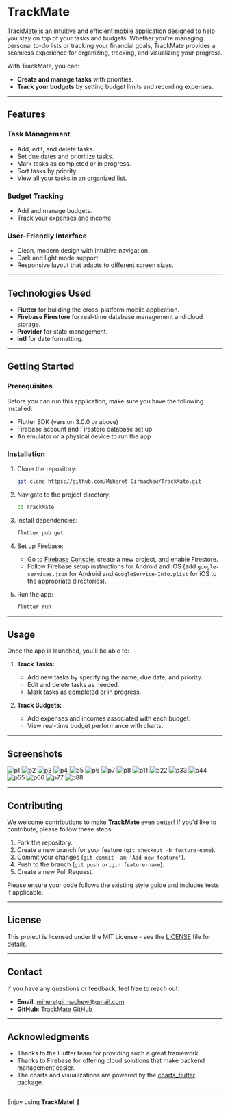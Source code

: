# TrackMate

TrackMate is an intuitive and efficient mobile application designed to help you stay on top of your tasks and budgets. Whether you're managing personal to-do lists or tracking your financial goals, TrackMate provides a seamless experience for organizing, tracking, and visualizing your progress. 

With TrackMate, you can:

- **Create and manage tasks** with priorities.
- **Track your budgets** by setting budget limits and recording expenses.


---

## Features

### Task Management
- Add, edit, and delete tasks.
- Set due dates and prioritize tasks.
- Mark tasks as completed or in progress.
- Sort tasks by priority.
- View all your tasks in an organized list.

### Budget Tracking
- Add and manage budgets.
- Track your expenses and income.


### User-Friendly Interface
- Clean, modern design with intuitive navigation.
- Dark and light mode support.
- Responsive layout that adapts to different screen sizes.

---

## Technologies Used

- **Flutter** for building the cross-platform mobile application.
- **Firebase Firestore** for real-time database management and cloud storage.
- **Provider** for state management.
- **intl** for date formatting.

---

## Getting Started

### Prerequisites
Before you can run this application, make sure you have the following installed:

- Flutter SDK (version 3.0.0 or above)
- Firebase account and Firestore database set up
- An emulator or a physical device to run the app

### Installation

1. Clone the repository:

    ```bash
    git clone https://github.com/Miheret-Girmachew/TrackMate.git
    ```

2. Navigate to the project directory:

    ```bash
    cd TrackMate
    ```

3. Install dependencies:

    ```bash
    flutter pub get
    ```

4. Set up Firebase:
   - Go to [Firebase Console](https://console.firebase.google.com/), create a new project, and enable Firestore.
   - Follow Firebase setup instructions for Android and iOS (add `google-services.json` for Android and `GoogleService-Info.plist` for iOS to the appropriate directories).

5. Run the app:

    ```bash
    flutter run
    ```

---

## Usage

Once the app is launched, you'll be able to:

1. **Track Tasks:**
    - Add new tasks by specifying the name, due date, and priority.
    - Edit and delete tasks as needed.
    - Mark tasks as completed or in progress.

2. **Track Budgets:**
    - Add expenses and incomes associated with each budget.
    - View real-time budget performance with charts.

---

## Screenshots

![p1](https://github.com/user-attachments/assets/7b3f307d-20b9-4659-bbb4-20ae7b32baf9)
![p2](https://github.com/user-attachments/assets/bafb3652-8a4f-4d9a-82cf-89c9ddfdfa62)
![p3](https://github.com/user-attachments/assets/a8287e3a-e4d0-4fe4-875f-b89660582103)
![p4](https://github.com/user-attachments/assets/2c41326b-1ff6-4fd8-8619-8e4d6ccf9408)
![p5](https://github.com/user-attachments/assets/795673c6-c59d-4c71-98ba-6b7a48b2c0e5)
![p6](https://github.com/user-attachments/assets/ea5e9a1a-eb36-42d4-8932-0a993ca786f3)
![p7](https://github.com/user-attachments/assets/4a153bd3-ef0d-4a3b-971c-ef388aa2bb55)
![p8](https://github.com/user-attachments/assets/2a7989a9-43bf-439c-9ae0-8c9de047e5f0)
![p11](https://github.com/user-attachments/assets/fc23788b-ea15-48e7-81cb-f8a343898582)
![p22](https://github.com/user-attachments/assets/0cdc84e2-f19b-42c9-9b32-7516c93c45ce)
![p33](https://github.com/user-attachments/assets/f1ad90cd-c3b3-429a-b7cf-8e89c213a75a)
![p44](https://github.com/user-attachments/assets/7b48470c-a9c5-4210-97ee-2b1757792d14)
![p55](https://github.com/user-attachments/assets/6c5f6ef4-989c-4a63-a434-320660601b75)
![p66](https://github.com/user-attachments/assets/0efe28e6-c9da-4044-a2c1-e76f1be37ef2)
![p77](https://github.com/user-attachments/assets/423e4738-162f-4a2a-808d-ad86c8e0b95e)
![p88](https://github.com/user-attachments/assets/502024a8-6659-4d0b-a015-bd051c00490e)

---

## Contributing

We welcome contributions to make **TrackMate** even better! If you'd like to contribute, please follow these steps:

1. Fork the repository.
2. Create a new branch for your feature (`git checkout -b feature-name`).
3. Commit your changes (`git commit -am 'Add new feature'`).
4. Push to the branch (`git push origin feature-name`).
5. Create a new Pull Request.

Please ensure your code follows the existing style guide and includes tests if applicable.

---

## License

This project is licensed under the MIT License - see the [LICENSE](LICENSE) file for details.

---

## Contact

If you have any questions or feedback, feel free to reach out:

- **Email**: miheretgirmachew@gmail.com
- **GitHub**: [TrackMate GitHub](https://github.com/Miheret-Girmachew/TrackMate)

---

## Acknowledgments

- Thanks to the Flutter team for providing such a great framework.
- Thanks to Firebase for offering cloud solutions that make backend management easier.
- The charts and visualizations are powered by the [charts_flutter](https://pub.dev/packages/charts_flutter) package.

---

Enjoy using **TrackMate**! 🚀
